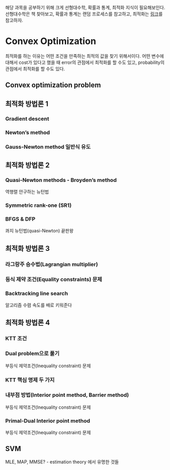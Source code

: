해당 과목을 공부하기 위해 크게 선형대수학, 확률과 통계, 최적화 지식이 필요해보인다. 선형대수학은 책 찾아보고, 확률과 통계는 랜덤 프로세스를 참고하고, 최적화는 [링크](https://www.youtube.com/watch?v=E-INcQ4rRVk&list=PL_iJu012NOxeMJ5TPPW1JZKec7rhjKXUy)를 참고하자.

# Convex Optimization
최적화를 하는 이유는 어떤 조건을 만족하는 최적의 값을 찾기 위해서이다. 어떤 변수에 대해서 cost가 있다고 했을 때 error의 관점에서 최적화를 할 수도 있고, probability의 관점에서 최적화를 할 수도 있다.

## Convex optimization problem

## 최적화 방법론 1

### Gradient descent

### Newton’s method

### Gauss-Newton method 일반식 유도

## 최적화 방법론 2
### Quasi-Newton methods - Broyden’s method
역행렬 안구하는 뉴턴법
### Symmetric rank-one (SR1)
### BFGS & DFP
콰지 뉴턴법(quasi-Newton) 끝판왕

## 최적화 방법론 3
### 라그랑주 승수법(Lagrangian multiplier)
### 등식 제약 조건(Equality constraints) 문제
### Backtracking line search
알고리즘 수렴 속도를 배로 키워준다

## 최적화 방법론 4
### KTT 조건
### Dual problem으로 풀기
부등식 제약조건(Inequality constraint) 문제
### KTT 핵심 명제 두 가지
### 내부점 방법(Interior point method, Barrier method)
부등식 제약조건(Inequality constraint) 문제
### Primal-Dual Interior point method
부등식 제약조건(Inequality constraint) 문제

## SVM
MLE, MAP, MMSE? - estimation theory 에서 유명한 것들
